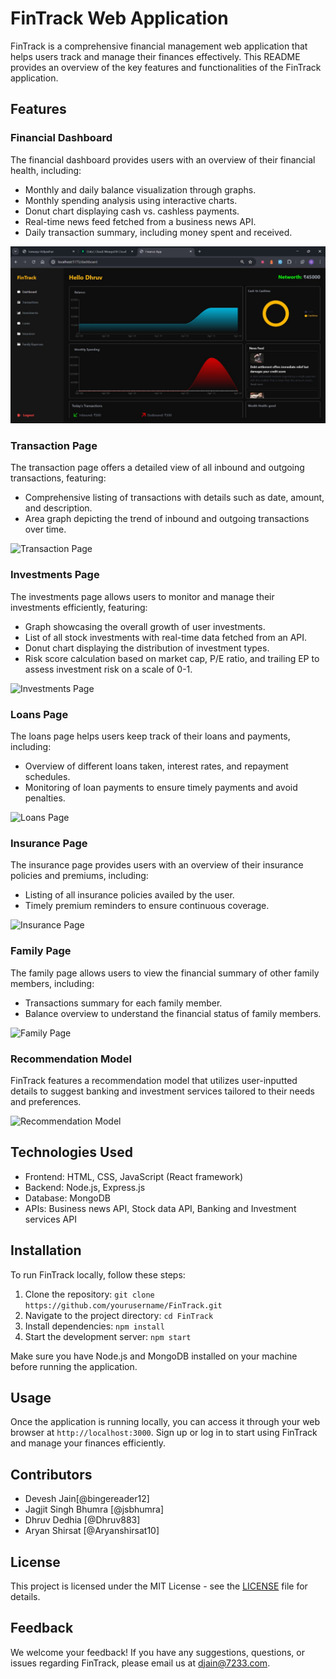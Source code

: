 # FinTrack Web Application

FinTrack is a comprehensive financial management web application that helps users track and manage their finances effectively. This README provides an overview of the key features and functionalities of the FinTrack application.

## Features

### Financial Dashboard

The financial dashboard provides users with an overview of their financial health, including:

- Monthly and daily balance visualization through graphs.
- Monthly spending analysis using interactive charts.
- Donut chart displaying cash vs. cashless payments.
- Real-time news feed fetched from a business news API.
- Daily transaction summary, including money spent and received.

![Financial Dashboard](/Images/Dashboard.jpeg)

### Transaction Page

The transaction page offers a detailed view of all inbound and outgoing transactions, featuring:

- Comprehensive listing of transactions with details such as date, amount, and description.
- Area graph depicting the trend of inbound and outgoing transactions over time.

![Transaction Page](/path/to/transaction_page_image.png)

### Investments Page

The investments page allows users to monitor and manage their investments efficiently, featuring:

- Graph showcasing the overall growth of user investments.
- List of all stock investments with real-time data fetched from an API.
- Donut chart displaying the distribution of investment types.
- Risk score calculation based on market cap, P/E ratio, and trailing EP to assess investment risk on a scale of 0-1.

![Investments Page](/path/to/investments_page_image.png)

### Loans Page

The loans page helps users keep track of their loans and payments, including:

- Overview of different loans taken, interest rates, and repayment schedules.
- Monitoring of loan payments to ensure timely payments and avoid penalties.

![Loans Page](/path/to/loans_page_image.png)

### Insurance Page

The insurance page provides users with an overview of their insurance policies and premiums, including:

- Listing of all insurance policies availed by the user.
- Timely premium reminders to ensure continuous coverage.

![Insurance Page](/path/to/insurance_page_image.png)

### Family Page

The family page allows users to view the financial summary of other family members, including:

- Transactions summary for each family member.
- Balance overview to understand the financial status of family members.

![Family Page](/path/to/family_page_image.png)

### Recommendation Model

FinTrack features a recommendation model that utilizes user-inputted details to suggest banking and investment services tailored to their needs and preferences.

![Recommendation Model](/path/to/recommendation_model_image.png)

## Technologies Used

- Frontend: HTML, CSS, JavaScript (React framework)
- Backend: Node.js, Express.js
- Database: MongoDB
- APIs: Business news API, Stock data API, Banking and Investment services API

## Installation

To run FinTrack locally, follow these steps:

1. Clone the repository: `git clone https://github.com/yourusername/FinTrack.git`
2. Navigate to the project directory: `cd FinTrack`
3. Install dependencies: `npm install`
4. Start the development server: `npm start`

Make sure you have Node.js and MongoDB installed on your machine before running the application.

## Usage

Once the application is running locally, you can access it through your web browser at `http://localhost:3000`. Sign up or log in to start using FinTrack and manage your finances efficiently.

## Contributors

- Devesh Jain[@bingereader12]
- Jagjit Singh Bhumra [@jsbhumra]
- Dhruv Dedhia [@Dhruv883]
- Aryan Shirsat [@Aryanshirsat10]

## License

This project is licensed under the MIT License - see the [LICENSE](LICENSE) file for details.

## Feedback

We welcome your feedback! If you have any suggestions, questions, or issues regarding FinTrack, please email us at [djain@7233.com](mailto:djain7233@gmail.com).
